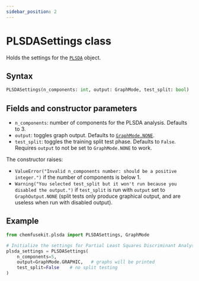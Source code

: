 ```yaml
---
sidebar_position: 2
---
```


# PLSDASettings class

Holds the settings for the [`PLSDA`](./plsda.md) object.

## Syntax

```python
PLSDASettings(n_components: int, output: GraphMode, test_split: bool)
```

## Fields and constructor parameters

- `n_components`: number of components for the PLSDA analysis. Defaults to 3.
- `output`: toggles graph output. Defaults to [`GraphMode.NONE`](../utils/graphmode.md).
- `test_split`: toggles the training split test phase. Defaults to `False`. Requires `output` to not be set to `GraphMode.NONE` to work.

The constructor raises:
- `ValueError("Invalid n_components number: should be a positive integer.")` if the number of components is below 1.
- `Warning("You selected test_split but it won't run because you disabled the output.")` if `test_split` is run with `output` set to `GraphOutput.NONE` (split tests only produce graphical output, and are useless when run with disabled output).

## Example

```python
from chemfusekit.plsda import PLSDASettings, GraphMode

# Initialize the settings for Partial Least Squares Discriminant Analysis
plsda_settings = PLSDASettings(
    n_components=5,
    output=GraphMode.GRAPHIC,   # graphs will be printed
    test_split=False    # no split testing
)
```